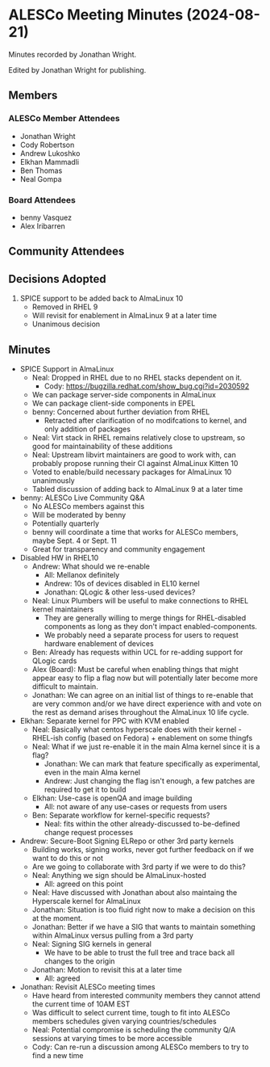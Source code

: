 # ALESCo Meeting Minutes (2024-08-21)

Minutes recorded by Jonathan Wright.

Edited by Jonathan Wright for publishing.

## Members

### ALESCo Member Attendees

- Jonathan Wright
- Cody Robertson
- Andrew Lukoshko
- Elkhan Mammadli
- Ben Thomas
- Neal Gompa

### Board Attendees

- benny Vasquez
- Alex Iribarren

## Community Attendees

## Decisions Adopted

1. SPICE support to be added back to AlmaLinux 10
   - Removed in RHEL 9
   - Will revisit for enablement in AlmaLinux 9 at a later time
   - Unanimous decision

## Minutes

- SPICE Support in AlmaLinux
  - Neal: Dropped in RHEL due to no RHEL stacks dependent on it.
    - Cody: https://bugzilla.redhat.com/show_bug.cgi?id=2030592
  - We can package server-side components in AlmaLinux
  - We can package client-side components in EPEL
  - benny: Concerned about further deviation from RHEL
    - Retracted after clarification of no modifcations to kernel, and only addition of packages
  - Neal: Virt stack in RHEL remains relatively close to upstream, so good for maintainability of these additions
  - Neal: Upstream libvirt maintainers are good to work with, can probably propose running their CI against AlmaLinux Kitten 10
  - Voted to enable/build necessary packages for AlmaLinux 10 unanimously
  - Tabled discussion of adding back to AlmaLinux 9 at a later time
- benny: ALESCo Live Community Q&A
  - No ALESCo members against this
  - Will be moderated by benny
  - Potentially quarterly
  - benny will coordinate a time that works for ALESCo members, maybe Sept. 4 or Sept. 11
  - Great for transparency and community engagement
- Disabled HW in RHEL10
  - Andrew: What should we re-enable
    - All: Mellanox definitely
    - Andrew: 10s of devices disabled in EL10 kernel
    - Jonathan: QLogic & other less-used devices?
  - Neal: Linux Plumbers will be useful to make connections to RHEL kernel maintainers
    - They are generally willing to merge things for RHEL-disabled components as long as they don't impact enabled-components.
    - We probably need a separate process for users to request hardware enablement of devices
  - Ben: Already has requests within UCL for re-adding support for QLogic cards
  - Alex (Board): Must be careful when enabling things that might appear easy to flip a flag now but will potentially later become more difficult to maintain.
  - Jonathan: We can agree on an initial list of things to re-enable that are very common and/or we have direct experience with and vote on the rest as demand arises throughout the AlmaLinux 10 life cycle.
- Elkhan: Separate kernel for PPC with KVM enabled
  - Neal: Basically what centos hyperscale does with their kernel - RHEL-ish config (based on Fedora) + enablement on some thingfs
  - Neal: What if we just re-enable it in the main Alma kernel since it is a flag?
    - Jonathan: We can mark that feature specifically as experimental, even in the main Alma kernel
    - Andrew: Just changing the flag isn't enough, a few patches are required to get it to build
  - Elkhan: Use-case is openQA and image building
    - All: not aware of any use-cases or requests from users
  - Ben: Separate workflow for kernel-specific requests?
    - Neal: fits within the other already-discussed to-be-defined change request processes
- Andrew: Secure-Boot Signing ELRepo or other 3rd party kernels
  - Building works, signing works, never got further feedback on if we want to do this or not
  - Are we going to collaborate with 3rd party if we were to do this?
  - Neal: Anything we sign should be AlmaLinux-hosted
    - All: agreed on this point
  - Neal: Have discussed with Jonathan about also maintaing the Hyperscale kernel for AlmaLinux
  - Jonathan: Situation is too fluid right now to make a decision on this at the moment.
  - Jonathan: Better if we have a SIG that wants to maintain something within AlmaLinux versus pulling from a 3rd party
  - Neal: Signing SIG kernels in general
    - We have to be able to trust the full tree and trace back all changes to the origin
  - Jonathan: Motion to revisit this at a later time
    - All: agreed
- Jonathan: Revisit ALESCo meeting times
  - Have heard from interested community members they cannot attend the current time of 10AM EST
  - Was difficult to select current time, tough to fit into ALESCo members schedules given varying countries/schedules
  - Neal: Potential compromise is scheduling the community Q/A sessions at varying times to be more accessible
  - Cody: Can re-run a discussion among ALESCo members to try to find a new time
